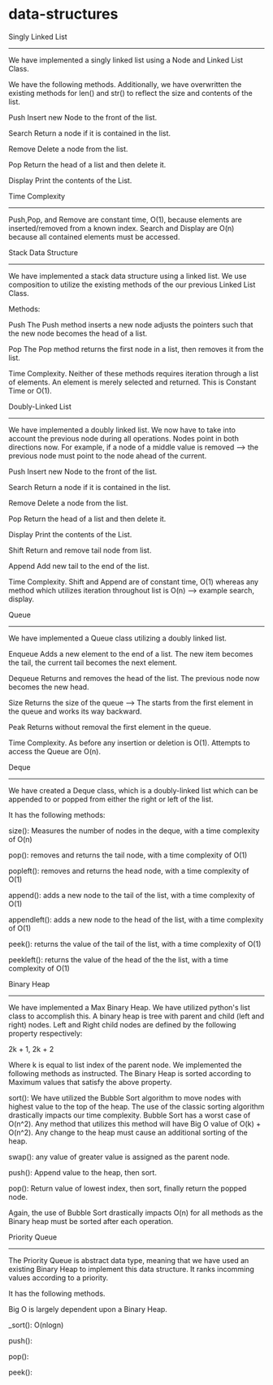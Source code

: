# data-structures



Singly Linked List
******************
We have implemented a singly linked list using a Node and Linked List Class.

We have the following methods. Additionally, we have overwritten the existing methods for len()
and str() to reflect the size and contents of the list.

Push
Insert new Node to the front of the list.

Search
Return a node if it is contained in the list.

Remove
Delete a node from the list.

Pop
Return the head of a list and then delete it.

Display
Print the contents of the List.


Time Complexity
*************

Push,Pop, and Remove are constant time, O(1), because elements are inserted/removed from a known index.
Search and Display are O(n) because all contained elements must be accessed.





Stack Data Structure
*******************

We have implemented a stack data structure using a linked list. We use composition to utilize the existing
methods of the our previous Linked List Class.

Methods:

Push
The Push method inserts a new node adjusts the pointers such that the new node becomes the head of a list.

Pop
The Pop method returns the first node in a list, then removes it from the list.

Time Complexity.
Neither of these methods requires iteration through a list of elements. An element is merely selected and returned.
This is Constant Time or O(1).

Doubly-Linked List
******************
We have implemented a doubly linked list. We now have to take into account the previous node during all operations.
Nodes point in both directions now. For example, if a node of a middle value is removed --> the previous node
must point to the node ahead of the current.

Push
Insert new Node to the front of the list.

Search
Return a node if it is contained in the list.

Remove
Delete a node from the list.

Pop
Return the head of a list and then delete it.

Display
Print the contents of the List.

Shift 
Return and remove tail node from list.

Append
Add new tail to the end of the list.

Time Complexity.
Shift and Append are of constant time, O(1) whereas any method which utilizes iteration throughout list is 
O(n) --> example search, display.

Queue
*********************
We have implemented a Queue class utilizing a doubly linked list. 

Enqueue
Adds a new element to the end of a list. The new item becomes the tail, the current tail becomes the next element.

Dequeue
Returns and removes the head of the list. The previous node now becomes the new head.

Size
Returns the size of the queue --> The starts from the first element in the queue and works its way backward.

Peak
Returns without removal the first element in the queue.

Time Complexity.
As before any insertion or deletion is O(1). Attempts to access the Queue are O(n).


Deque
*********************
We have created a Deque class, which is a doubly-linked list which can be appended to or popped from either the right or left of the list.

It has the following methods:

size(): Measures the number of nodes in the deque, with a time complexity of O(n)

pop(): removes and returns the tail node, with a time complexity of O(1)

popleft(): removes and returns the head node, with a time complexity of O(1)

append(): adds a new node to the tail of the list, with a time complexity of O(1)

appendleft(): adds a new node to the head of the list, with a time complexity of O(1)

peek(): returns the value of the tail of the list, with a time complexity of O(1)

peekleft(): returns the value of the head of the the list, with a time complexity of O(1)


Binary Heap
**************************
We have implemented a Max Binary Heap. We have utilized python's list class to accomplish this. A binary heap is tree with parent and child (left and right) nodes. Left and Right child nodes are defined by the following property respectively:

2k + 1, 2k + 2

Where k is equal to list index of the parent node. We implemented the following methods as instructed. The Binary Heap is sorted according to Maximum values that satisfy the above property.

sort(): We have utilized the Bubble Sort algorithm to move nodes with highest value to the top of the heap. The use of the classic sorting algorithm drastically impacts our time complexity. Bubble Sort has a worst case of O(n^2). Any method that utilizes this method will have Big O value of O(k) + O(n^2). Any change to the heap must cause an additional sorting of the heap.

swap(): any value of greater value is assigned as the parent node. 

push(): Append value to the heap, then sort. 

pop(): Return value of lowest index, then sort, finally return the popped node.

Again, the use of Bubble Sort drastically impacts O(n) for all methods as the Binary heap must be sorted after each operation.





Priority Queue
**************************
The Priority Queue is abstract data type, meaning that we have used an existing Binary Heap to implement this
data structure. It ranks incomming values according to a priority.

It has the following methods.

Big O is largely dependent upon a Binary Heap.

_sort(): O(nlogn)

push():

pop():

peek():